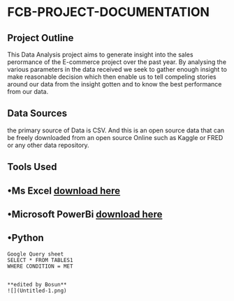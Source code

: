 # FCB-PROJECT-DOCUMENTATION
## Project Outline 
This Data Analysis project aims to generate insight into the sales perormance of the E-commerce project over the past year. By analysing the various parameters in the data received we seek to gather enough insight to make reasonable decision which then enable us to tell compeling stories around our data from the insight gotten and to know the best performance from our data.
## Data Sources
the primary source of Data is CSV. And this is an open source data that can be freely downloaded from an open source Online such as Kaggle or FRED or any other data repository.
## Tools Used
•Ms Excel [download here](www.microsoft.com)
---
•Microsoft PowerBi [download here](www.microsoft.com/en-us/power-platform/products/power-bi)
---
•Python
---
```
Google Query sheet
SELECT * FROM TABLES1
WHERE CONDITION = MET


**edited by Bosun**
![](Untitled-1.png)
```
